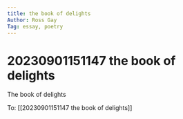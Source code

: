 ```yaml
---
title: the book of delights
Author: Ross Gay
Tag: essay, poetry 
---
```

# 20230901151147 the book of delights
The book of delights

To: [[20230901151147 the book of delights]]


